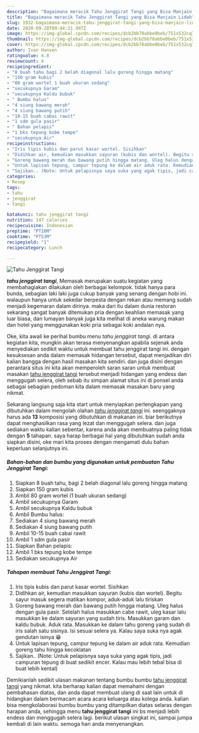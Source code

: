 ```yaml
---
description: "Bagaimana meracik Tahu Jenggirat Tangi yang Bisa Manjain Lidah"
title: "Bagaimana meracik Tahu Jenggirat Tangi yang Bisa Manjain Lidah"
slug: 1932-bagaimana-meracik-tahu-jenggirat-tangi-yang-bisa-manjain-lidah
date: 2020-09-28T09:44:21.997Z
image: https://img-global.cpcdn.com/recipes/dcb2bb78abbe0beb/751x532cq70/tahu-jenggirat-tangi-foto-resep-utama.jpg
thumbnail: https://img-global.cpcdn.com/recipes/dcb2bb78abbe0beb/751x532cq70/tahu-jenggirat-tangi-foto-resep-utama.jpg
cover: https://img-global.cpcdn.com/recipes/dcb2bb78abbe0beb/751x532cq70/tahu-jenggirat-tangi-foto-resep-utama.jpg
author: Ivan Hansen
ratingvalue: 4.8
reviewcount: 4
recipeingredient:
- "8 buah tahu bagi 2 belah diagonal lalu goreng hingga matang"
- "150 gram kubis"
- "80 gram wortel 1 buah ukuran sedang"
- "secukupnya Garam"
- "secukupnya Kaldu bubuk"
- " Bumbu halus"
- "4 siung bawang merah"
- "4 siung bawang putih"
- "10-15 buah cabai rawit"
- "1 sdm gula pasir"
- " Bahan pelapis"
- "1 bks tepung kobe tempe"
- "secukupnya Air"
recipeinstructions:
- "Iris tipis kubis dan parut kasar wortel. Sisihkan"
- "Didihkan air, kemudian masukkan sayuran (kubis dan wortel). Begitu sayur masuk segera matikan kompor, aduk-aduk lalu tiriskan"
- "Goreng bawang merah dan bawang putih hingga matang. Uleg halus dengan gula pasir. Setelah halus masukkan cabe rawit, uleg kasar lalu masukkan ke dalam sayuran yang sudah tiris. Masukkan garam dan kaldu bubuk. Aduk rata. Masukkan ke dalam tahu goreng yang sudah di iris salah satu sisinya. Isi sesuai selera ya. Kalau saya suka nya agak gendutan isinya 😁"
- "Untuk lapisan tepung, campur tepung ke dalam air aduk rata. Kemudian goreng tahu hingga kecoklatan"
- "Sajikan.. (Note: Untuk pelapisnya saya suka yang agak tipis, jadi campuran tepung di buat sedikit encer. Kalau mau lebih tebal bisa di buat lebih kental)"
categories:
- Resep
tags:
- tahu
- jenggirat
- tangi

katakunci: tahu jenggirat tangi 
nutrition: 147 calories
recipecuisine: Indonesian
preptime: "PT10M"
cooktime: "PT53M"
recipeyield: "1"
recipecategory: Lunch

---
```



![Tahu Jenggirat Tangi](https://img-global.cpcdn.com/recipes/dcb2bb78abbe0beb/751x532cq70/tahu-jenggirat-tangi-foto-resep-utama.jpg)

<b><i>tahu jenggirat tangi</i></b>, Memasak merupakan suatu kegiatan yang membahagiakan dilakukan oleh berbagai kelompok. tidak hanya para bunda, sebagian laki laki juga cukup banyak yang senang dengan hobi ini. walaupun hanya untuk sekedar berpesta dengan rekan atau memang sudah menjadi kegemaran dalam dirinya. maka dari itu dalam dunia restoran sekarang sangat banyak ditemukan pria dengan keahlian memasak yang luar biasa, dan lumayan banyak juga kita melihat di aneka warung makan dan hotel yang menggunakan koki pria sebagai koki andalan nya.



Oke, kita awali ke perihal bumbu menu <i>tahu jenggirat tangi</i>. di antara kegiatan kita, mungkin akan terasa menyenangkan apabila sejenak anda menyediakan sedikit waktu untuk membuat tahu jenggirat tangi ini. dengan kesuksesan anda dalam memasak hidangan tersebut, dapat menjadikan diri kalian bangga dengan hasil masakan kita sendiri. dan juga disini dengan perantara situs ini kita akan memperoleh saran saran untuk membuat masakan <u>tahu jenggirat tangi</u> tersebut menjadi hidangan yang endess dan menggugah selera, oleh sebab itu simpan alamat situs ini di ponsel anda sebagai sebagian pedoman kita dalam memasak masakan baru yang nikmat.


Sekarang langsung saja kita start untuk menyiapkan perlengkapan yang dibutuhkan dalam mengolah olahan <u><i>tahu jenggirat tangi</i></u> ini. seenggaknya harus ada <b>13</b> komposisi yang dibutuhkan di makanan ini. biar berikutnya dapat menghasilkan rasa yang lezat dan menggugah selera. dan juga sediakan waktu kalian sebentar, karena anda akan membuatnya paling tidak dengan <b>5</b> tahapan. saya harap berbagai hal yang dibutuhkan sudah anda siapkan disini, oke mari kita proses dengan mengamati dulu bahan keperluan selanjutnya ini.

<!--inarticleads1-->

##### Bahan-bahan dan bumbu yang digunakan untuk pembuatan Tahu Jenggirat Tangi:

1. Siapkan 8 buah tahu, bagi 2 belah diagonal lalu goreng hingga matang
1. Siapkan 150 gram kubis
1. Ambil 80 gram wortel (1 buah ukuran sedang)
1. Ambil secukupnya Garam
1. Ambil secukupnya Kaldu bubuk
1. Ambil  Bumbu halus:
1. Sediakan 4 siung bawang merah
1. Sediakan 4 siung bawang putih
1. Ambil 10-15 buah cabai rawit
1. Ambil 1 sdm gula pasir
1. Siapkan  Bahan pelapis:
1. Ambil 1 bks tepung kobe tempe
1. Sediakan secukupnya Air




<!--inarticleads2-->

##### Tahapan membuat Tahu Jenggirat Tangi:

1. Iris tipis kubis dan parut kasar wortel. Sisihkan
1. Didihkan air, kemudian masukkan sayuran (kubis dan wortel). Begitu sayur masuk segera matikan kompor, aduk-aduk lalu tiriskan
1. Goreng bawang merah dan bawang putih hingga matang. Uleg halus dengan gula pasir. Setelah halus masukkan cabe rawit, uleg kasar lalu masukkan ke dalam sayuran yang sudah tiris. Masukkan garam dan kaldu bubuk. Aduk rata. Masukkan ke dalam tahu goreng yang sudah di iris salah satu sisinya. Isi sesuai selera ya. Kalau saya suka nya agak gendutan isinya 😁
1. Untuk lapisan tepung, campur tepung ke dalam air aduk rata. Kemudian goreng tahu hingga kecoklatan
1. Sajikan.. (Note: Untuk pelapisnya saya suka yang agak tipis, jadi campuran tepung di buat sedikit encer. Kalau mau lebih tebal bisa di buat lebih kental)




Demikianlah sedikit ulasan makanan tentang bumbu bumbu <u>tahu jenggirat tangi</u> yang nikmat. kita berharap kalian dapat memahami dengan pembahasan diatas, dan anda dapat membuat ulang di saat lain untuk di hidangkan dalam bermacam acara acara keluarga atau kolega anda. kalian bisa mengkolaborasi bumbu bumbu yang ditampilkan diatas selaras dengan harapan anda, sehingga menu <b>tahu jenggirat tangi</b> ini bs menjadi lebih endess dan menggugah selera lagi. berikut ulasan singkat ini, sampai jumpa kembali di lain waktu. semoga hari anda menyenangkan.
